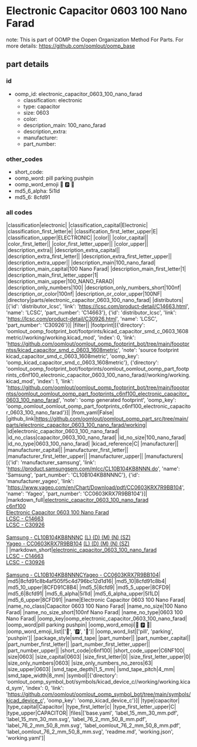 # Electronic Capacitor 0603 100 Nano Farad  

note: This is part of OOMP the Oopen Organization Method For Parts. For more details: https://github.com/oomlout/oomp_base

##  part details





### id
* oomp_id: electronic_capacitor_0603_100_nano_farad
  * classification: electronic
  * type: capacitor
  * size: 0603
  * color: 
  * description_main: 100_nano_farad
  * description_extra: 
  * manufacturer: 
  * part_number: 

### other_codes
* short_code: 
* oomp_word: pill parking pushpin
* oomp_word_emoji :pill: :parking: :pushpin:
* md5_6_alpha: 5i1ld
* md5_6: 8cfd91

### all codes 
|classification|electronic|
|classification_capital|Electronic|
|classification_first_letter|e|
|classification_first_letter_upper|E|
|classification_upper|ELECTRONIC|
|color||
|color_capital||
|color_first_letter||
|color_first_letter_upper||
|color_upper||
|description_extra||
|description_extra_capital||
|description_extra_first_letter||
|description_extra_first_letter_upper||
|description_extra_upper||
|description_main|100_nano_farad|
|description_main_capital|100 Nano Farad|
|description_main_first_letter|1|
|description_main_first_letter_upper|1|
|description_main_upper|100_NANO_FARAD|
|description_only_numbers|100|
|description_only_numbers_short|100nf|
|description_or_color|100nf|
|description_or_color_upper|100NF|
|directory|parts/electronic_capacitor_0603_100_nano_farad|
|distributors|[{'id': 'distributor_lcsc', 'link': 'https://lcsc.com/product-detail/C14663.html', 'name': 'LCSC', 'part_number': 'C14663'}, {'id': 'distributor_lcsc', 'link': 'https://lcsc.com/product-detail/C30926.html', 'name': 'LCSC', 'part_number': 'C30926'}]|
|filter||
|footprint|[{'directory': 'oomlout_oomp_footprint_bot/footprints/kicad_capacitor_smd_c_0603_1608metric//working/working.kicad_mod', 'index': 0, 'link': 'https://github.com/oomlout/oomlout_oomp_footprint_bot/tree/main/foootprntss/kicad_capacitor_smd_c_0603_1608metric', 'note': 'source footprint kicad_capacitor_smd_c_0603_1608metric', 'oomp_key': 'oomp_kicad_capacitor_smd_c_0603_1608metric'}, {'directory': 'oomlout_oomp_footprint_bot/footprints/oomlout_oomlout_oomp_part_footprints_c6nf100_electronic_capacitor_0603_100_nano_farad//working/working.kicad_mod', 'index': 1, 'link': 'https://github.com/oomlout/oomlout_oomp_footprint_bot/tree/main/foootprntss/oomlout_oomlout_oomp_part_footprints_c6nf100_electronic_capacitor_0603_100_nano_farad', 'note': 'oomp generated footprint', 'oomp_key': 'oomp_oomlout_oomlout_oomp_part_footprints_c6nf100_electronic_capacitor_0603_100_nano_farad'}]|
|from_yaml|False|
|github_link|https://github.com/oomlout/oomlout_oomp_part_src/tree/main/parts/electronic_capacitor_0603_100_nano_farad/working|
|id|electronic_capacitor_0603_100_nano_farad|
|id_no_class|capacitor_0603_100_nano_farad|
|id_no_size|100_nano_farad|
|id_no_type|0603_100_nano_farad|
|kicad_reference|C|
|manufacturer||
|manufacturer_capital||
|manufacturer_first_letter||
|manufacturer_first_letter_upper||
|manufacturer_upper||
|manufacturers|[{'id': 'manufacturer_samsung', 'link': 'https://product.samsungsem.com/mlcc/CL10B104KB8NNN.do', 'name': 'Samsung', 'part_number': 'CL10B104KB8NNNC'}, {'id': 'manufacturer_yageo', 'link': 'https://www.yageo.com/en/Chart/Download/pdf/CC0603KRX7R9BB104', 'name': 'Yageo', 'part_number': 'CC0603KRX7R9BB104'}]|
|markdown_full|[electronic_capacitor_0603_100_nano_farad](https://github.com/oomlout/oomlout_oomp_part_src/tree/main/parts/electronic_capacitor_0603_100_nano_farad/working)<br>[c6nf100](https://github.com/oomlout/oomlout_oomp_part_src/tree/main/parts/electronic_capacitor_0603_100_nano_farad/working)<br>[Electronic Capacitor 0603 100 Nano Farad](https://github.com/oomlout/oomlout_oomp_part_src/tree/main/parts/electronic_capacitor_0603_100_nano_farad/working)<br>[LCSC - C14663<br>](https://lcsc.com/product-detail/C14663.html)[LCSC - C30926<br>](https://lcsc.com/product-detail/C30926.html)<br>[Samsung - CL10B104KB8NNNC](https://product.samsungsem.com/mlcc/CL10B104KB8NNN.do) [(L)  ](https://www.lcsc.com/search?q=CL10B104KB8NNNC)[(D)  ](https://www.digikey.com/en/products?keywords=CL10B104KB8NNNC)[(M)  ](https://www.mouser.com/Search/Refine?Keyword=CL10B104KB8NNNC)[(N)  ](https://www.newark.com/search?st=CL10B104KB8NNNC)[(SZ)  ](https://so.szlcsc.com/global.html?k=CL10B104KB8NNNC)<br>[Yageo - CC0603KRX7R9BB104](https://www.yageo.com/en/Chart/Download/pdf/CC0603KRX7R9BB104) [(L)  ](https://www.lcsc.com/search?q=CC0603KRX7R9BB104)[(D)  ](https://www.digikey.com/en/products?keywords=CC0603KRX7R9BB104)[(M)  ](https://www.mouser.com/Search/Refine?Keyword=CC0603KRX7R9BB104)[(N)  ](https://www.newark.com/search?st=CC0603KRX7R9BB104)[(SZ)  ](https://so.szlcsc.com/global.html?k=CC0603KRX7R9BB104)<br>|
|markdown_short|[electronic_capacitor_0603_100_nano_farad](https://github.com/oomlout/oomlout_oomp_part_src/tree/main/parts/electronic_capacitor_0603_100_nano_farad/working)<br>[LCSC - C14663<br>](https://lcsc.com/product-detail/C14663.html)[LCSC - C30926<br>](https://lcsc.com/product-detail/C30926.html)<br>[Samsung - CL10B104KB8NNNC](https://product.samsungsem.com/mlcc/CL10B104KB8NNN.do)[Yageo - CC0603KRX7R9BB104](https://www.yageo.com/en/Chart/Download/pdf/CC0603KRX7R9BB104)|
|md5|8cfd91c8b4af505f5c4d796bc12d1d16|
|md5_10|8cfd91c8b4|
|md5_10_upper|8CFD91C8B4|
|md5_5|8cfd9|
|md5_5_upper|8CFD9|
|md5_6|8cfd91|
|md5_6_alpha|5i1ld|
|md5_6_alpha_upper|5I1LD|
|md5_6_upper|8CFD91|
|name|Electronic Capacitor 0603 100 Nano Farad|
|name_no_class|Capacitor 0603 100 Nano Farad|
|name_no_size|100 Nano Farad|
|name_no_size_short|100nf Nano Farad|
|name_no_type|0603 100 Nano Farad|
|oomp_key|oomp_electronic_capacitor_0603_100_nano_farad|
|oomp_word|pill parking pushpin|
|oomp_word_emoji|:pill: :parking: :pushpin:|
|oomp_word_emoji_list|[':pill:', ':parking:', ':pushpin:']|
|oomp_word_list|['pill', 'parking', 'pushpin']|
|package_style|smd_tape|
|part_number||
|part_number_capital||
|part_number_first_letter||
|part_number_first_letter_upper||
|part_number_upper||
|short_code|c6nf100|
|short_code_upper|C6NF100|
|size|0603|
|size_capital|0603|
|size_first_letter|0|
|size_first_letter_upper|0|
|size_only_numbers|0603|
|size_only_numbers_no_zeros|63|
|size_upper|0603|
|smd_tape_depth|1_5_mm|
|smd_tape_pitch|4_mm|
|smd_tape_width|8_mm|
|symbol|[{'directory': 'oomlout_oomp_symbol_bot/symbols/kicad_device_c//working/working.kicad_sym', 'index': 0, 'link': 'https://github.com/oomlout/oomlout_oomp_symbol_bot/tree/main/symbols/kicad_device_c', 'oomp_key': 'oomp_kicad_device_c'}]|
|type|capacitor|
|type_capital|Capacitor|
|type_first_letter|c|
|type_first_letter_upper|C|
|type_upper|CAPACITOR|
|files|['base.yaml', 'label_15_mm_30_mm.pdf', 'label_15_mm_30_mm.svg', 'label_76_2_mm_50_8_mm.pdf', 'label_76_2_mm_50_8_mm.svg', 'label_oomlout_76_2_mm_50_8_mm.pdf', 'label_oomlout_76_2_mm_50_8_mm.svg', 'readme.md', 'working.json', 'working.yaml']|
